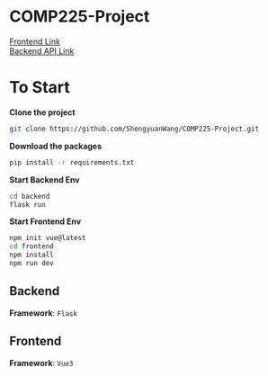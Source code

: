 COMP225-Project
===

[Frontend Link](https://comp-225-project.vercel.app/)  
[Backend API Link](https://comp-225-project-backend.vercel.app/)

# To Start

**Clone the project**  

```Bash
git clone https://github.com/ShengyuanWang/COMP225-Project.git
```

**Download the packages**

```Bash
pip install -r requirements.txt
```

**Start Backend Env**

```Bash
cd backend
flask run
```

**Start Frontend Env**

```Bash
npm init vue@latest
cd frontend
npm install
npm run dev
```


## Backend

**Framework**: `Flask`

## Frontend

**Framework**: `Vue3`
